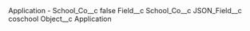 <?xml version="1.0" encoding="UTF-8"?>
<CustomMetadata xmlns="http://soap.sforce.com/2006/04/metadata" xmlns:xsi="http://www.w3.org/2001/XMLSchema-instance" xmlns:xsd="http://www.w3.org/2001/XMLSchema">
    <label>Application - School_Co__c</label>
    <protected>false</protected>
    <values>
        <field>Field__c</field>
        <value xsi:type="xsd:string">School_Co__c</value>
    </values>
    <values>
        <field>JSON_Field__c</field>
        <value xsi:type="xsd:string">coschool</value>
    </values>
    <values>
        <field>Object__c</field>
        <value xsi:type="xsd:string">Application</value>
    </values>
</CustomMetadata>

